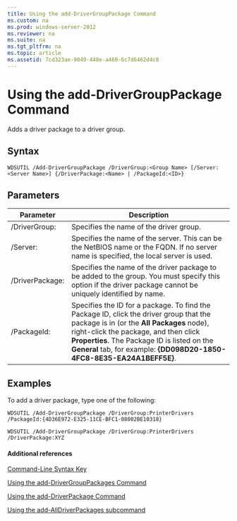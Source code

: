 ```yaml
---
title: Using the add-DriverGroupPackage Command
ms.custom: na
ms.prod: windows-server-2012
ms.reviewer: na
ms.suite: na
ms.tgt_pltfrm: na
ms.topic: article
ms.assetid: 7cd323ae-9049-448e-a460-6c7d6462d4c8
---
```

# Using the add-DriverGroupPackage Command
Adds a driver package to a driver group.  
  
## Syntax  
  
```  
WDSUTIL /Add-DriverGroupPackage /DriverGroup:<Group Name> [/Server:<Server Name>] {/DriverPackage:<Name> | /PackageId:<ID>}  
```  
  
## Parameters  
  
|Parameter|Description|  
|-------------|---------------|  
|\/DriverGroup:<Group Name>|Specifies the name of the driver group.|  
|\/Server:<Server name>|Specifies the name of the server. This can be the NetBIOS name or the FQDN. If no server name is specified, the local server is used.|  
|\/DriverPackage:<Name>|Specifies the name of the driver package to be added to the group. You must specify this option if the driver package cannot be uniquely identified by name.|  
|\/PackageId:<ID>|Specifies the ID for a package. To find the Package ID, click the driver group that the package is in \(or the **All Packages** node\), right\-click the package, and then click **Properties**. The Package ID is listed on the **General** tab, for example: **{DD098D20\-1850\-4FC8\-8E35\-EA24A1BEFF5E}**.|  
  
## <a name="BKMK_examples"></a>Examples  
To add a driver package, type one of the following:  
  
```  
WDSUTIL /Add-DriverGroupPackage /DriverGroup:PrinterDrivers /PackageId:{4D36E972-E325-11CE-BFC1-08002BE10318}  
```  
  
```  
WDSUTIL /Add-DriverGroupPackage /DriverGroup:PrinterDrivers /DriverPackage:XYZ  
```  
  
#### Additional references  
[Command-Line Syntax Key](../Topic/Command-Line-Syntax-Key.md)  
  
[Using the add-DriverGroupPackages Command](../Topic/Using-the-add-DriverGroupPackages-Command.md)  
  
[Using the add-DriverPackage Command](../Topic/Using-the-add-DriverPackage-Command.md)  
  
[Using the add-AllDriverPackages subcommand](../Topic/Using-the-add-AllDriverPackages-subcommand.md)  
  
